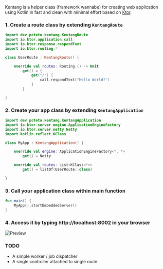 Kentang is a helper class (framework wannabe) for creating web application using Kotlin in fast and clean with minimal effort based on [Ktor](https://github.com/ktorio/ktor).


### 1. Create a route class by extending `KentangRoute`
```kotlin
import dev.poteto.kentang.KentangRoute
import io.ktor.application.call
import io.ktor.response.respondText
import io.ktor.routing.*

class UserRoute : KentangRoute() {

    override val routes: Routing.() -> Unit
        get() = {
            get("/") {
                call.respondText("Hello World!")
            }
        }

}
``` 


### 2. Create your app class by extending `KentangApplication`
```kotlin
import dev.poteto.kentang.KentangApplication
import io.ktor.server.engine.ApplicationEngineFactory
import io.ktor.server.netty.Netty
import kotlin.reflect.KClass

class MyApp : KentangApplication() {

    override val engine: ApplicationEngineFactory<*, *>
        get() = Netty

    override val routes: List<KClass<*>>
        get() = listOf(UserRoute::class)

}
```


### 3. Call your application class within main function
```kotlin
fun main() {
    MyApp().startEmbeddedServer()
}
```

### 4. Access it by typing http://localhost:8002 in your browser
![Preview](https://i.ibb.co/Wy23GQ0/image.png "Preview")

### TODO
- A simple worker / job dispatcher
- A single controller attached to single route
